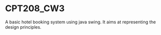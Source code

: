 # CPT208_CW3
A basic hotel booking system using java swing. It aims at representing the design principles.
